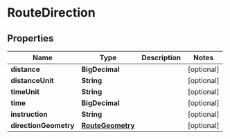 

# RouteDirection


## Properties

Name | Type | Description | Notes
------------ | ------------- | ------------- | -------------
**distance** | **BigDecimal** |  |  [optional]
**distanceUnit** | **String** |  |  [optional]
**timeUnit** | **String** |  |  [optional]
**time** | **BigDecimal** |  |  [optional]
**instruction** | **String** |  |  [optional]
**directionGeometry** | [**RouteGeometry**](RouteGeometry.md) |  |  [optional]



